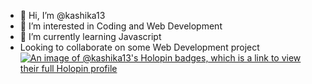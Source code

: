 - 👋 Hi, I’m @kashika13
- 👀 I’m interested in Coding and Web Development
- 🌱 I’m currently learning Javascript
- Looking to collaborate on some Web Development project
  [![An image of @kashika13's Holopin badges, which is a link to view their full Holopin profile](https://holopin.me/kashika13)](https://holopin.io/@kashika13)


<!---
kashika13/kashika13 is a ✨ special ✨ repository because its `README.md` (this file) appears on your GitHub profile.
You can click the Preview link to take a look at your changes.
--->
